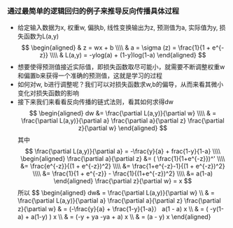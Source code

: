 ### 通过最简单的逻辑回归的例子来推导反向传播具体过程
- 给定输入数据为x, 权重w, 偏执b, 线性变换输出为z, 预测值为a, 实际值为y, 损失函数为L(a,y)
$$
\begin{aligned}
& z = wx + b \\\\
& a = \sigma (z) = \frac{1}{1 + e^{-z}} \\\\
& L(a,y) = -ylog(a) + (1-y)log(1-a)
\end{aligned}
$$
- 想要使得预测值接近实际值，即损失函数取尽可能小，就需要不断调整权重w和偏置b来获得一个准确的预测值，这就是学习的过程
- 如何对w, b进行调整呢？我们可以对损失函数求w,b的偏导，从而来看其微小变化对损失函数的影响
- 接下来我们来看看反向传播的链式法则，看其如何求得dw
$$
\begin{aligned}
dw &= \frac{\partial L(a,y)}{\partial w} \\\\
& = \frac{\partial L(a,y)}{\partial a} \frac{\partial a}{\partial z} \frac{\partial z}{\partial w}
\end{aligned}
$$
其中
$$
\frac{\partial L(a,y)}{\partial a} = -\frac{y}{a} + frac{1-y}{1-a} \\\\
\begin{aligned}
\frac{\partial a}{\partial z} &= ( \frac{1}{1+e^{-z}})^' \\\\
&= \frac{e^{-z}}{(1 + e^{-z})^2} \\\\
&= \frac{1+e^{-z}-1}{(1 + e^{-z})^2} \\\\
&= \frac{1}{1 + e^{-z}} - \frac{1}{(1+e^{-z})^2} \\\\
&= a(1-a)
\end{aligned}
\frac{\partial z}{\partial w} = x
$$
所以
$$
\begin{aligned}
dw& = \frac{\partial L(a,y)}{\partial w} \\\\
& = \frac{\partial L(a,y)}{\partial a} \frac{\partial a}{\partial z} \frac{\partial z}{\partial w}
& = (-\frac{y}{a} + \frac{1-y}{1-a}） a(1 - a) x \\\\
& = ( -y(1-a) + a(1-y) ) x \\\\
& = (-y + ya -ya + a) x \\\\
& = (a - y) x
\end{aligned}
